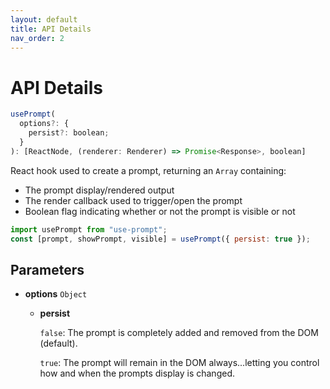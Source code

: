 ```yaml
---
layout: default
title: API Details
nav_order: 2
---
```


# API Details

```javascript
usePrompt(
  options?: {
    persist?: boolean;
  }
): [ReactNode, (renderer: Renderer) => Promise<Response>, boolean]
```

React hook used to create a prompt, returning an `Array` containing:

- The prompt display/rendered output
- The render callback used to trigger/open the prompt
- Boolean flag indicating whether or not the prompt is visible or not

```javascript
import usePrompt from "use-prompt";
const [prompt, showPrompt, visible] = usePrompt({ persist: true });
```

## Parameters

- **options** `Object`

  - **persist**

    `false`: The prompt is completely added and removed from the DOM (default).

    `true`: The prompt will remain in the DOM always...letting you control how and when the prompts display is changed.
